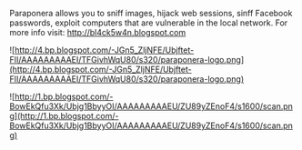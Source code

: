 Paraponera allows you to sniff images, hijack web sessions, sinff Facebook passwords, exploit computers that are vulnerable in the local network.
For more info visit: http://bl4ck5w4n.blogspot.com


![http://4.bp.blogspot.com/-JGn5_ZljNFE/Ubjftet-FII/AAAAAAAAAEI/TFGivhWqU80/s320/paraponera-logo.png](http://4.bp.blogspot.com/-JGn5_ZljNFE/Ubjftet-FII/AAAAAAAAAEI/TFGivhWqU80/s320/paraponera-logo.png)

![http://1.bp.blogspot.com/-BowEkQfu3Xk/Ubjg1BbyyOI/AAAAAAAAAEU/ZU89yZEnoF4/s1600/scan.png](http://1.bp.blogspot.com/-BowEkQfu3Xk/Ubjg1BbyyOI/AAAAAAAAAEU/ZU89yZEnoF4/s1600/scan.png)